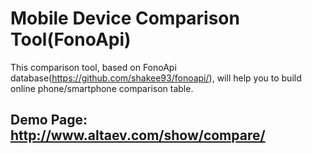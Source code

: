 
# Mobile Device Comparison Tool(FonoApi)

This comparison tool, based on FonoApi database(https://github.com/shakee93/fonoapi/), will help you to build online phone/smartphone comparison table.

## Demo Page: http://www.altaev.com/show/compare/